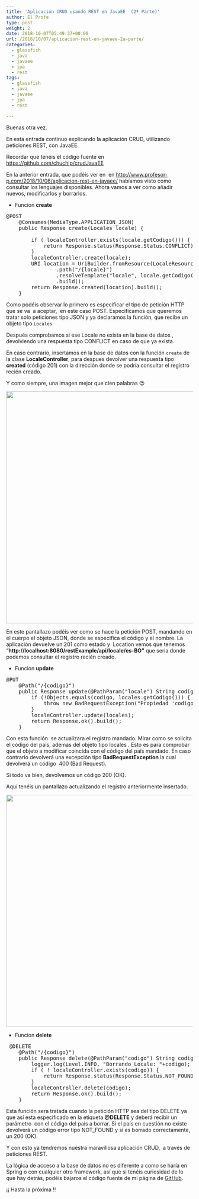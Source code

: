 ```yaml
---
title: 'Aplicación CRUD usando REST en JavaEE  (2ª Parte)'
author: El Profe
type: post
weight: 2
date: 2018-10-07T05:49:37+00:00
url: /2018/10/07/aplicacion-rest-en-javaee-2a-parte/
categories:
  - glassfish
  - java
  - javaee
  - jpa
  - rest
tags:
  - glassfish
  - java
  - javaee
  - jpa
  - rest

---
```

Buenas otra vez.

En esta entrada continuo explicando la aplicación CRUD, utilizando peticiones REST, con JavaEE.

Recordar que tenéis el código fuente en <a href="https://github.com/chuchip/crudJavaEE" target="_blank" rel="noopener">https://github.com/chuchip/crudJavaEE</a>

En la anterior entrada, que podéis ver en  en <http://www.profesor-p.com/2018/10/06/aplicacion-rest-en-javaee/> habíamos visto como consultar los lenguajes disponibles. Ahora vamos a ver como añadir nuevos, modificarlos y borrarlos.

  * Funcion **create**

<pre>@POST
    @Consumes(MediaType.APPLICATION_JSON)
    public Response create(Locales locale) {

        if ( localeController.exists(locale.getCodigo())) {
            return Response.status(Response.Status.CONFLICT).build();
        }
        localeController.create(locale);
        URI location = UriBuilder.fromResource(LocaleResource.class)
                .path("/{locale}")
                .resolveTemplate("locale", locale.getCodigo())
                .build();
        return Response.created(location).build();
    }</pre>

Como podéis observar lo primero es especificar el tipo de petición HTTP que se va  a aceptar,  en este caso POST. Especificamos que queremos tratar solo peticiones tipo JSON y ya declaramos la función, que recibe un objeto tipo `Locales`

Después comprobamos si ese Locale no exista en la base de datos , devolviendo una respuesta tipo CONFLICT en caso de que ya exista.

En caso contrario, insertamos en la base de datos con la función `create` de la clase **LocaleController**, para despues devolver una respuesta tipo **created** (código 201) con la dirección donde se podría consultar el registro recién creado.

Y como siempre, una imagen mejor que cien palabras 😉

<img class="alignnone size-full wp-image-353" src="http://www.profesor-p.com/wp-content/uploads/2018/10/Captura-2.png" alt="" width="886" height="626" srcset="http://www.profesor-p.com/wp-content/uploads/2018/10/Captura-2.png 886w, http://www.profesor-p.com/wp-content/uploads/2018/10/Captura-2-300x212.png 300w, http://www.profesor-p.com/wp-content/uploads/2018/10/Captura-2-768x543.png 768w" sizes="(max-width: 886px) 100vw, 886px" />

En este pantallazo podéis ver como se hace la petición POST, mandando en el cuerpo el objeto JSON, donde se especifica el código y el nombre. La aplicación devuelve un 201 como estado y  Location vemos que tenemos &#8220;**http://localhost:8080/restExample/api/locale/es-BO&#8221;** que seria donde podemos consultar el registro recién creado.

  * Funcion **update**

<pre>@PUT
    @Path("/{codigo}")
    public Response update(@PathParam("locale") String codigo, Locales locales) {
        if (!Objects.equals(codigo, locales.getCodigo())) {
            throw new BadRequestException("Propiedad 'codigo' de Objeto Locale debe coincidir con el parámetro mandado.");
        }
        localeController.update(locales);
        return Response.ok().build();
    }
</pre>

Con esta función  se actualizara el registro mandado. Mirar como se solicita el código del país, ademas del objeto tipo locales . Esto es para comprobar que el objeto a modificar coincida con el código del país mandado. En caso contrario devolverá una excepción tipo **BadRequestException** la cual devolverá un código  400 (Bad Request).

Si todo va bien, devolvemos un código 200 (OK).

Aquí tenéis un pantallazo actualizando el registro anteriormente insertado.

<img class="size-full wp-image-354 aligncenter" src="http://www.profesor-p.com/wp-content/uploads/2018/10/Captura-3.png" alt="" width="886" height="626" srcset="http://www.profesor-p.com/wp-content/uploads/2018/10/Captura-3.png 886w, http://www.profesor-p.com/wp-content/uploads/2018/10/Captura-3-300x212.png 300w, http://www.profesor-p.com/wp-content/uploads/2018/10/Captura-3-768x543.png 768w" sizes="(max-width: 886px) 100vw, 886px" />

  * Funcion **delete**

<pre> @DELETE
    @Path("/{codigo}")
    public Response delete(@PathParam("codigo") String codigo) {
        logger.log(Level.INFO, "Borrando Locale: "+codigo);
        if ( ! localeController.exists(codigo)) {
            return Response.status(Response.Status.NOT_FOUND).build();
        }
        localeController.delete(codigo);
        return Response.ok().build();
    }</pre>

Esta función sera tratada cuando la petición HTTP sea del tipo DELETE ya que así esta especificado en la etiqueta **@DELETE** y deberá recibir un parámetro  con el código del país a borrar. Si el país en cuestión no existe devolverá un código error tipo NOT_FOUND y si es borrado correctamente, un 200 (OK).

Y con esto ya tendremos nuestra maravillosa aplicación CRUD,  a través de peticiones REST.

La lógica de acceso a la base de datos no es diferente a como se haría en Spring o con cualquier otro framework, así que si tenéis curiosidad de lo que hay detrás, podéis bajaros el código fuente de mi página de <a href="https://github.com/chuchip/crudJavaEE" target="_blank" rel="noopener">GitHub</a>.

¡¡ Hasta la próxima !!